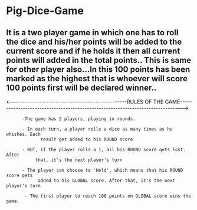 # Pig-Dice-Game

It is a  two player game in which one has to roll the dice and his/her points will be added to the current score and if he holds it then all current points will added in the total points..
This is same for other player also...In this 100 points has been marked as the highest that is whoever will score 100 points first will be declared winner..
---------------------------------------------------------------------------------------------------------------------------------------------------------------------------

<------------------------------------------------RULES OF THE GAME------------------------------------------------------------------------------->

          -The game has 2 players, playing in rounds.
          
          - In each turn, a player rolls a dice as many times as he whishes. Each
                 result get added to his ROUND score
     
          - BUT, if the player rolls a 1, all his ROUND score gets lost. After
               that, it's the next player's turn
      
          - The player can choose to 'Hold', which means that his ROUND score gets
                added to his GLOBAL score. After that, it's the next player's turn
      
           - The first player to reach 100 points on GLOBAL score wins the game.
